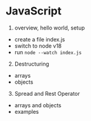 # JavaScript
1. overview, hello world, setup
- create a file index.js
- switch to node v18
- run `node --watch index.js`
2. Destructuring
- arrays
- objects
3. Spread and Rest Operator
- arrays and objects
- examples